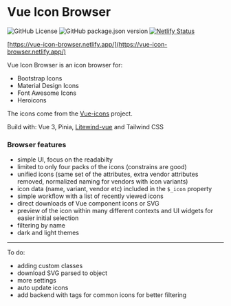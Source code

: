 # Vue Icon Browser

![GitHub License](https://img.shields.io/github/license/maciejg-git/vue-icon-browser)
![GitHub package.json version](https://img.shields.io/github/package-json/v/maciejg-git/vue-icon-browser)
[![Netlify Status](https://api.netlify.com/api/v1/badges/30e6e4ff-00ec-43a3-b045-d375a9ccf3bb/deploy-status)](https://app.netlify.com/sites/vue-icon-browser/deploys)

[https://vue-icon-browser.netlify.app/](https://vue-icon-browser.netlify.app/)

Vue Icon Browser is an icon browser for: 
- Bootstrap Icons 
- Material Design Icons
- Font Awesome Icons 
- Heroicons

The icons come from the [Vue-icons](https://github.com/maciejg-git/vue-icons) project.

Build with: Vue 3, Pinia, [Litewind-vue](https://github.com/maciejg-git/vue-litewind) and Tailwind CSS

### Browser features

- simple UI, focus on the readabilty
- limited to only four packs of the icons (constrains are good)
- unified icons (same set of the attributes, extra vendor attributes removed, normalized naming for vendors with icon variants)
- icon data (name, variant, vendor etc) included in the `$_icon` property
- simple workflow with a list of recently viewed icons
- direct downloads of Vue component icons or SVG
- preview of the icon within many different contexts and UI widgets for easier initial selection
- filtering by name
- dark and light themes

---

To do:

- adding custom classes
- download SVG parsed to object
- more settings
- auto update icons
- add backend with tags for common icons for better filtering
